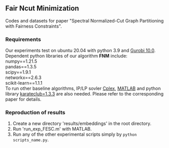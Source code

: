## Fair Ncut Minimization
Codes and datasets for paper "Spectral Normalized-Cut Graph Partitioning with Fairness Constraints".
### Requirements
Our experiments test on ubuntu 20.04 with python 3.9 and [Gurobi 10.0](https://www.gurobi.com/).
Dependent python libraries of our algorithm **FNM** include: \
numpy==1.21.5\
pandas==1.3.5\
scipy==1.9.1\
networkx==2.6.3\
scikit-learn==1.1.1\
To run other baseline algorithms,
IP/LP sovler [Cplex](https://www.ibm.com/products/ilog-cplex-optimization-studio/cplex-optimizer), [MATLAB](https://ww2.mathworks.cn/products/matlab.html) and python library [karateclub=1.3.3](https://karateclub.readthedocs.io/en/latest/) are also needed.
Please refer to the corresponding paper for details.

### Reproduction of results 
1. Create a new directory 'results/embeddings' in the root directory.
2. Run 'run_exp_FESC.m' with MATLAB.
3. Run any of the other experimental scripts simply by
```python scripts_name.py```.
